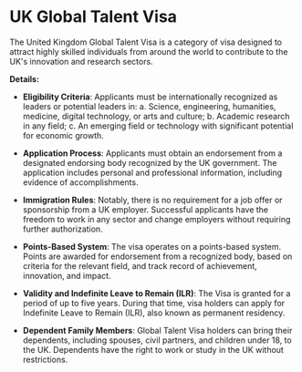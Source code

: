 # UK Global Talent Visa

The United Kingdom Global Talent Visa is a category of visa designed to attract highly skilled individuals from around the world to contribute to the UK's innovation and research sectors.

**Details:**

* **Eligibility Criteria**: Applicants must be internationally recognized as leaders or potential leaders in: a. Science, engineering, humanities, medicine, digital technology, or arts and culture; b. Academic research in any field; c. An emerging field or technology with significant potential for economic growth.

* **Application Process**: Applicants must obtain an endorsement from a designated endorsing body recognized by the UK government. The application includes personal and professional information, including evidence of accomplishments.

* **Immigration Rules**: Notably, there is no requirement for a job offer or sponsorship from a UK employer. Successful applicants have the freedom to work in any sector and change employers without requiring further authorization.

* **Points-Based System**: The visa operates on a points-based system. Points are awarded for endorsement from a recognized body, based on criteria for the relevant field, and track record of achievement, innovation, and impact.

* **Validity and Indefinite Leave to Remain (ILR)**: The Visa is granted for a period of up to five years. During that time, visa holders can apply for Indefinite Leave to Remain (ILR), also known as permanent residency.

* **Dependent Family Members**: Global Talent Visa holders can bring their dependents, including spouses, civil partners, and children under 18, to the UK. Dependents have the right to work or study in the UK without restrictions.
